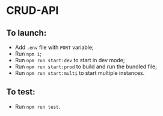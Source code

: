 # CRUD-API

## To launch:
 - Add ```.env``` file with ```PORT``` variable;
 - Run ```npm i```;
 - Run ```npm run start:dev``` to start in dev mode;
 - Run ```npm run start:prod``` to build and run the bundled file;
 - Run ```npm run start:multi``` to start multiple instances.

## To test:
 - Run ```npm run test```.
